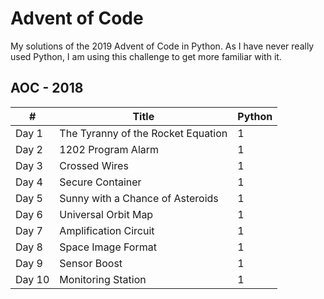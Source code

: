 # Advent of Code

My solutions of the 2019 Advent of Code in Python.
As I have never really used Python, I am using this challenge to get more familiar with it.

## AOC - 2018

\# | Title | Python |
------------ | ------------- | ------------ | 
Day 1 | The Tyranny of the Rocket Equation  | 1 |
Day 2 | 1202 Program Alarm | 1 | 
Day 3 | Crossed Wires | 1 | 
Day 4 | Secure Container  | 1 | 
Day 5 | Sunny with a Chance of Asteroids | 1 |
Day 6 | Universal Orbit Map | 1 |
Day 7 | Amplification Circuit | 1 |
Day 8 | Space Image Format | 1 |
Day 9 | Sensor Boost | 1 |
Day 10 | Monitoring Station | 1 |